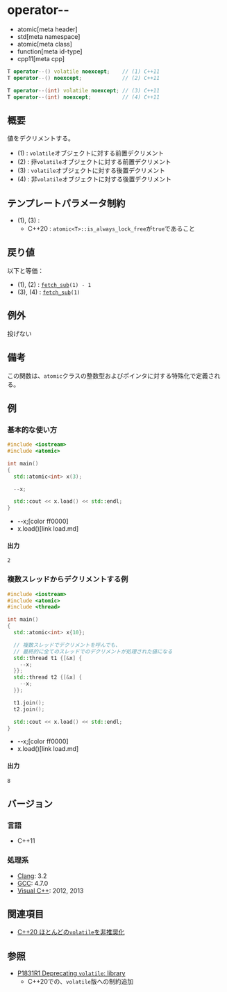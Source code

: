 # operator--
* atomic[meta header]
* std[meta namespace]
* atomic[meta class]
* function[meta id-type]
* cpp11[meta cpp]

```cpp
T operator--() volatile noexcept;    // (1) C++11
T operator--() noexcept;             // (2) C++11

T operator--(int) volatile noexcept; // (3) C++11
T operator--(int) noexcept;          // (4) C++11
```

## 概要
値をデクリメントする。

- (1) : `volatile`オブジェクトに対する前置デクリメント
- (2) : 非`volatile`オブジェクトに対する前置デクリメント
- (3) : `volatile`オブジェクトに対する後置デクリメント
- (4) : 非`volatile`オブジェクトに対する後置デクリメント


## テンプレートパラメータ制約
- (1), (3) :
    - C++20 : `atomic<T>::is_always_lock_free`が`true`であること


## 戻り値
以下と等価：

- (1), (2) : [`fetch_sub`](fetch_sub.md)`(1) - 1`
- (3), (4) : [`fetch_sub`](fetch_sub.md)`(1)`


## 例外
投げない


## 備考
この関数は、`atomic`クラスの整数型およびポインタに対する特殊化で定義される。


## 例
### 基本的な使い方
```cpp example
#include <iostream>
#include <atomic>

int main()
{
  std::atomic<int> x(3);

  --x;

  std::cout << x.load() << std::endl;
}
```
* --x;[color ff0000]
* x.load()[link load.md]

#### 出力
```
2
```

### 複数スレッドからデクリメントする例
```cpp example
#include <iostream>
#include <atomic>
#include <thread>

int main()
{
  std::atomic<int> x{10};

  // 複数スレッドでデクリメントを呼んでも、
  // 最終的に全てのスレッドでのデクリメントが処理された値になる
  std::thread t1 {[&x] {
    --x;
  }};
  std::thread t2 {[&x] {
    --x;
  }};

  t1.join();
  t2.join();

  std::cout << x.load() << std::endl;
}
```
* --x;[color ff0000]
* x.load()[link load.md]

#### 出力
```
8
```

## バージョン
### 言語
- C++11

### 処理系
- [Clang](/implementation.md#clang): 3.2
- [GCC](/implementation.md#gcc): 4.7.0
- [Visual C++](/implementation.md#visual_cpp): 2012, 2013


## 関連項目
- [C++20 ほとんどの`volatile`を非推奨化](/lang/cpp20/cpp20/deprecating_volatile.md.nolink)


## 参照
- [P1831R1 Deprecating `volatile`: library](http://www.open-std.org/jtc1/sc22/wg21/docs/papers/2020/p1831r1.html)
    - C++20での、`volatile`版への制約追加
